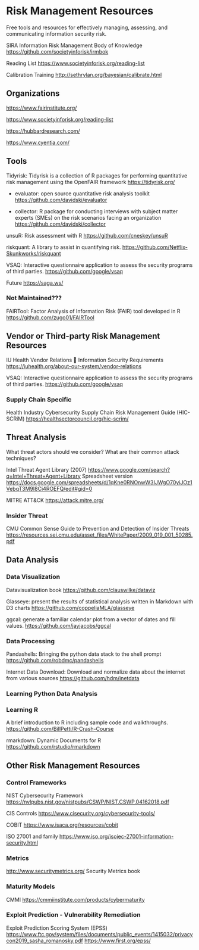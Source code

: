 # Risk Management Resources
Free tools and resources for effectively managing, assessing, and communicating information security risk.


SIRA Information Risk Management Body of Knowledge
https://github.com/societyinforisk/irmbok

Reading List
https://www.societyinforisk.org/reading-list

Calibration Training
http://sethrylan.org/bayesian/calibrate.html

## Organizations
https://www.fairinstitute.org/

https://www.societyinforisk.org/reading-list

https://hubbardresearch.com/

https://www.cyentia.com/


## Tools

Tidyrisk: Tidyrisk is a collection of R packages for performing quantitative risk management using the OpenFAIR framework
https://tidyrisk.org/

* evaluator: open source quantitative risk analysis toolkit
https://github.com/davidski/evaluator

* collector: R package for conducting interviews with subject matter experts (SMEs) on the risk scenarios facing an organization
https://github.com/davidski/collector

unsuR: Risk assessment with R
https://github.com/cneskey/unsuR

riskquant: A library to assist in quantifying risk.
https://github.com/Netflix-Skunkworks/riskquant

VSAQ: Interactive questionnaire application to assess the security programs of third parties.
https://github.com/google/vsaq

Future
https://saga.ws/

### Not Maintained???
FAIRTool: Factor Analysis of Information Risk (FAIR) tool developed in R
https://github.com/zugo01/FAIRTool

## Vendor or Third-party Risk Management Resources

IU Health Vendor Relations  Information Security Requirements
https://iuhealth.org/about-our-system/vendor-relations

VSAQ: Interactive questionnaire application to assess the security programs of third parties.
https://github.com/google/vsaq

### Supply Chain Specific 

Health Industry Cybersecurity Supply Chain Risk Management Guide (HIC-SCRiM)
https://healthsectorcouncil.org/hic-scrim/

## Threat Analysis
What threat actors should we consider? What are their common attack techniques?

Intel Threat Agent Library (2007)
https://www.google.com/search?q=Intel+Threat+Agent+Library
Spreadsheet version
https://docs.google.com/spreadsheets/d/1qKne0RNOnwW3IJWgO70yiJOz1VebqT3M9I8Ci4ROEFQ/edit#gid=0

MITRE ATT&CK
https://attack.mitre.org/

### Insider Threat
CMU Common Sense Guide to Prevention and Detection of Insider Threats
https://resources.sei.cmu.edu/asset_files/WhitePaper/2009_019_001_50285.pdf

## Data Analysis

### Data Visualization

Datavisualization book
https://github.com/clauswilke/dataviz

Glasseye: present the results of statistical analysis written in Markdown with D3 charts
https://github.com/coppeliaMLA/glasseye

ggcal: generate a familiar calendar plot from a vector of dates and fill values.
https://github.com/jayjacobs/ggcal

### Data Processing

Pandashells: Bringing the python data stack to the shell prompt
https://github.com/robdmc/pandashells

Internet Data Download: Download and normalize data about the internet from various sources
https://github.com/hdm/inetdata

### Learning Python Data Analysis

### Learning R

A brief introduction to R including sample code and walkthroughs.
https://github.com/BillPetti/R-Crash-Course

rmarkdown: Dynamic Documents for R
https://github.com/rstudio/rmarkdown

## Other Risk Management Resources
### Control Frameworks
NIST Cybersecurity Framework
https://nvlpubs.nist.gov/nistpubs/CSWP/NIST.CSWP.04162018.pdf

CIS Controls
https://www.cisecurity.org/cybersecurity-tools/

COBIT
https://www.isaca.org/resources/cobit

ISO 27001 and family
https://www.iso.org/isoiec-27001-information-security.html

### Metrics
http://www.securitymetrics.org/
Security Metrics book



### Maturity Models
CMMI
https://cmmiinstitute.com/products/cybermaturity

### Exploit Prediction - Vulnerability Remediation
Exploit Prediction Scoring System (EPSS)
https://www.ftc.gov/system/files/documents/public_events/1415032/privacycon2019_sasha_romanosky.pdf
https://www.first.org/epss/

